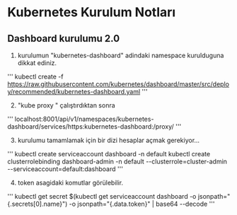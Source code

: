 # Kubernetes Kurulum Notları

## Dashboard kurulumu 2.0 

1. kurulumun "kubernetes-dashboard" adindaki namespace kurulduguna dikkat ediniz. 


'''
kubectl create -f https://raw.githubusercontent.com/kubernetes/dashboard/master/src/deploy/recommended/kubernetes-dashboard.yaml
'''


2.  "kube proxy " çalıştırdıktan sonra 

'''
localhost:8001/api/v1/namespaces/kubernetes-dashboard/services/https:kubernetes-dashboard:/proxy/
'''


3.  kurulumu tamamlamak için bir dizi hesaplar açmak gerekiyor...

'''
kubectl create serviceaccount dashboard -n default
kubectl create clusterrolebinding dashboard-admin -n default  --clusterrole=cluster-admin  --serviceaccount=default:dashboard
'''

4. token asagidaki komutlar görülebilir. 

'''
kubectl get secret $(kubectl get serviceaccount dashboard -o jsonpath="{.secrets[0].name}") -o jsonpath="{.data.token}" | base64 --decode
'''

